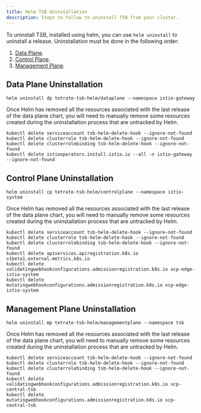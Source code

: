 ```yaml
---
title: Helm TSB Uninstallation
description: Steps to follow to uninstall TSB from your cluster.
---
```


To uninstall TSB, installed using helm, you can use `helm uninstall` to uninstall a release. Uninstallation must be done
in the following order:

1. [Data Plane](#data-plane-uninstallation).
2. [Control Plane](#control-plane-uninstallation).
3. [Management Plane](#management-plane-uninstallation).

## Data Plane Uninstallation
```shell
helm uninstall dp tetrate-tsb-helm/dataplane --namespace istio-gateway
```

Once Helm has removed all the resources associated with the last release of the data plane chart, you will need to
manually remove some resources created during the uninstallation process that are untracked by Helm.

```shell
kubectl delete serviceaccount tsb-helm-delete-hook --ignore-not-found
kubectl delete clusterrole tsb-helm-delete-hook --ignore-not-found
kubectl delete clusterrolebinding tsb-helm-delete-hook --ignore-not-found
kubectl delete istiooperators.install.istio.io --all -n istio-gateway --ignore-not-found
```

## Control Plane Uninstallation
```shell
helm uninstall cp tetrate-tsb-helm/controlplane --namespace istio-system
```

Once Helm has removed all the resources associated with the last release of the data plane chart, you will need to
manually remove some resources created during the uninstallation process that are untracked by Helm.

```shell
kubectl delete serviceaccount tsb-helm-delete-hook --ignore-not-found
kubectl delete clusterrole tsb-helm-delete-hook --ignore-not-found
kubectl delete clusterrolebinding tsb-helm-delete-hook --ignore-not-found
kubectl delete apiservices.apiregistration.k8s.io v1beta1.external.metrics.k8s.io
kubectl delete validatingwebhookconfigurations.admissionregistration.k8s.io xcp-edge-istio-system
kubectl delete mutatingwebhookconfigurations.admissionregistration.k8s.io xcp-edge-istio-system
```

## Management Plane Uninstallation
```shell
helm uninstall mp tetrate-tsb-helm/managementplane --namespace tsb
```

Once Helm has removed all the resources associated with the last release of the data plane chart, you will need to
manually remove some resources created during the uninstallation process that are untracked by Helm.

```shell
kubectl delete serviceaccount tsb-helm-delete-hook --ignore-not-found
kubectl delete clusterrole tsb-helm-delete-hook --ignore-not-found
kubectl delete clusterrolebinding tsb-helm-delete-hook --ignore-not-found
kubectl delete validatingwebhookconfigurations.admissionregistration.k8s.io xcp-central-tsb
kubectl delete mutatingwebhookconfigurations.admissionregistration.k8s.io xcp-central-tsb
```